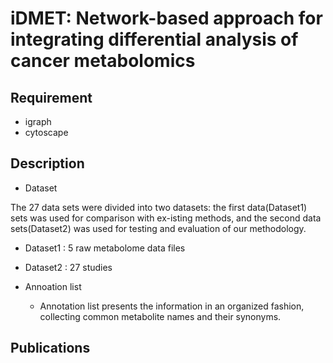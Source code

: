 # iDMET: Network-based approach for integrating differential analysis of cancer metabolomics

## Requirement
 
* igraph
* cytoscape


## Description
* Dataset

The 27 data sets were divided into two datasets: the first data(Dataset1) sets was used for comparison with ex-isting methods, and the second data sets(Dataset2) was used for testing and evaluation of our methodology.

  * Dataset1 : 5 raw metabolome data files

  * Dataset2 : 27 studies 

* Annoation list
  * Annotation list presents the information in an organized fashion, collecting common metabolite names and their synonyms.


## Publications
